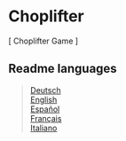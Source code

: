 # Choplifter
  
[ Choplifter Game ]

## Readme languages  
  
> [Deutsch](https://github.com/MOERUYONAKI/Choplifter/tree/main/docs/readme-de.md)  
> [English](https://github.com/MOERUYONAKI/Choplifter/tree/main/docs/readme-en.md)  
> [Español](https://github.com/MOERUYONAKI/Choplifter/tree/main/docs/readme-es.md)  
> [Français](https://github.com/MOERUYONAKI/Choplifter/tree/main/docs/readme-fr.md)  
> [Italiano](https://github.com/MOERUYONAKI/Choplifter/tree/main/docs/readme-it.md)  
  
